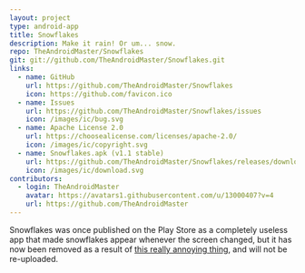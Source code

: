 ```yaml
---
layout: project
type: android-app
title: Snowflakes
description: Make it rain! Or um... snow.
repo: TheAndroidMaster/Snowflakes
git: git://github.com/TheAndroidMaster/Snowflakes.git
links:
  - name: GitHub
    url: https://github.com/TheAndroidMaster/Snowflakes
    icon: https://github.com/favicon.ico
  - name: Issues
    url: https://github.com/TheAndroidMaster/Snowflakes/issues
    icon: /images/ic/bug.svg
  - name: Apache License 2.0
    url: https://choosealicense.com/licenses/apache-2.0/
    icon: /images/ic/copyright.svg
  - name: Snowflakes.apk (v1.1 stable)
    url: https://github.com/TheAndroidMaster/Snowflakes/releases/download/v1.1/Snowflakes.apk
    icon: /images/ic/download.svg
contributors:
  - login: TheAndroidMaster
    avatar: https://avatars1.githubusercontent.com/u/13000407?v=4
    url: https://github.com/TheAndroidMaster
---
```


Snowflakes was once published on the Play Store as a completely useless app that made snowflakes appear whenever the screen changed, but it has now been removed as a result of [this really annoying thing](https://www.reddit.com/r/Android/comments/7c4go5/is_google_play_really_going_to_suspend_all_apps/), and will not be re-uploaded.
